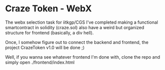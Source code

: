 # Craze Token - WebX

The webx selection task for iitkgp/CGS
I've completed making a functional smartcontract in solidity (craze.sol) also have a weird but organized structure for frontend (basically, a div hell).

Once, I somehow figure out to connect the backend and frontend, the project CrazeToken v1.0 will be done ;)

Well, if you wanna see whatever frontend I'm done with, clone the repo and simply open ./frontend/index.html
